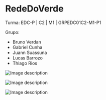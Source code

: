 # RedeDoVerde

Turma: EDC-P | C2 | M1 | GRPEDC01C2-M1-P1

Grupo: 
- Bruno Verdan
- Gabriel Cunha
- Juann Suassuna
- Lucas Barrozo
- Thiago Rios

![Image description](https://media.discordapp.net/attachments/429019284799488011/711886219260198972/Diagrama.jpg?width=224&height=474)

![Image description](https://cdn.discordapp.com/attachments/429019284799488011/714427576956747796/7708e50f-dba2-4e57-b566-dceb90b8de1f.png)

![Image description](https://cdn.discordapp.com/attachments/429019284799488011/714427576956747796/7708e50f-dba2-4e57-b566-dceb90b8de1f.png)
